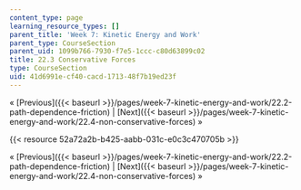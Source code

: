 ```yaml
---
content_type: page
learning_resource_types: []
parent_title: 'Week 7: Kinetic Energy and Work'
parent_type: CourseSection
parent_uid: 1099b766-7930-f7e5-1ccc-c80d63899c02
title: 22.3 Conservative Forces
type: CourseSection
uid: 41d6991e-cf40-cacd-1713-48f7b19ed23f
---
```


« [Previous]({{< baseurl >}}/pages/week-7-kinetic-energy-and-work/22.2-path-dependence-friction) | [Next]({{< baseurl >}}/pages/week-7-kinetic-energy-and-work/22.4-non-conservative-forces) »

{{< resource 52a72a2b-b425-aabb-031c-e0c3c470705b >}}

« [Previous]({{< baseurl >}}/pages/week-7-kinetic-energy-and-work/22.2-path-dependence-friction) | [Next]({{< baseurl >}}/pages/week-7-kinetic-energy-and-work/22.4-non-conservative-forces) »
